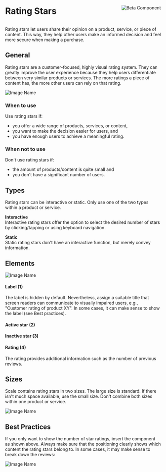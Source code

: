 <div style="display: inline-flex; align-items: center; justify-content: space-between; width: 100%;">
    <h1>Rating Stars</h1>
    <img src="assets/beta.png" alt="Beta Component" />
</div>

Rating stars let users share their opinion on a product, service, or piece of content. This way, they help other users make an informed decision and feel more secure when making a purchase.

## General

Rating stars are a customer-focused, highly visual rating system. They can greatly improve the user experience because they help users differentiate between very similar products or services. The more ratings a piece of content has, the more other users can rely on that rating.

![Image Name](assets/3_components/rating-stars/RatingStars-Allgemein.png)

### When to use

Use rating stars if:

- you offer a wide range of products, services, or content,
- you want to make the decision easier for users, and
- you have enough users to achieve a meaningful rating.

### When not to use

Don't use rating stars if:

- the amount of products/content is quite small and
- you don't have a significant number of users.

## Types

Rating stars can be interactive or static. Only use one of the two types within a product or service.

**Interactive**<br/>
Interactive rating stars offer the option to select the desired number of stars by clicking/tapping or using keyboard navigation.

**Static**<br/>
Static rating stars don't have an interactive function, but merely convey information.

## Elements

![Image Name](assets/3_components/rating-stars/RatingStars-Elemente.png)

#### Label (1)

The label is hidden by default. Nevertheless, assign a suitable title that screen readers can communicate to visually impaired users, e.g., "Customer rating of product XY".
In some cases, it can make sense to show the label (see Best practices).

#### Active star (2)

#### Inactive star (3)

#### Rating (4)

The rating provides additional information such as the number of previous reviews.

## Sizes

Scale contains rating stars in two sizes. The large size is standard. If there isn't much space available, use the small size. Don't combine both sizes within one product or service.

![Image Name](assets/3_components/rating-stars/RatingStars-Groessen.png)

## Best Practices

If you only want to show the number of star ratings, insert the component as shown above. Always make sure that the positioning clearly shows which content the rating stars belong to.
In some cases, it may make sense to break down the reviews:

![Image Name](assets/3_components/rating-stars/RatingStars-Best-Practices-EN.png)
